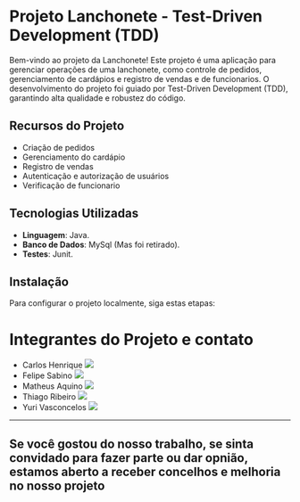 # Projeto Lanchonete - Test-Driven Development (TDD)

Bem-vindo ao projeto da Lanchonete! Este projeto é uma aplicação para gerenciar operações de uma lanchonete, como controle de pedidos, gerenciamento de cardápios e registro de vendas e de funcionarios. O desenvolvimento do projeto foi guiado por Test-Driven Development (TDD), garantindo alta qualidade e robustez do código.

## Recursos do Projeto

- Criação de pedidos
- Gerenciamento do cardápio
- Registro de vendas
- Autenticação e autorização de usuários
- Verificação de funcionario

## Tecnologias Utilizadas

- **Linguagem**: Java.
- **Banco de Dados**: MySql (Mas foi retirado).
- **Testes**: Junit.

## Instalação

Para configurar o projeto localmente, siga estas etapas:

# Integrantes do Projeto e contato

- Carlos Henrique <a href = "mailto:contato@seu-usuário-aqui"><img loading="lazy" src="https://img.shields.io/badge/Gmail-D14836?style=for-the-badge&logo=gmail&logoColor=white" target="_blank"></a>
- Felipe Sabino <a href = "mailto:contato@fsabino006"><img loading="lazy" src="https://img.shields.io/badge/Gmail-D14836?style=for-the-badge&logo=gmail&logoColor=white" target="_blank"></a>
- Matheus Aquino <a href = "mailto:contato@offlinematheus"><img loading="lazy" src="https://img.shields.io/badge/Gmail-D14836?style=for-the-badge&logo=gmail&logoColor=white" target="_blank"></a>
- Thiago Ribeiro <a href = "mailto:contato@thiagoralmeida23"><img loading="lazy" src="https://img.shields.io/badge/Gmail-D14836?style=for-the-badge&logo=gmail&logoColor=white" target="_blank"></a>
- Yuri Vasconcelos <a href = "mailto:contato@ficryjv"><img loading="lazy" src="https://img.shields.io/badge/Gmail-D14836?style=for-the-badge&logo=gmail&logoColor=white" target="_blank"></a>

---
  Se você gostou do nosso trabalho, se sinta convidado para fazer parte ou dar opnião, estamos aberto a receber concelhos e melhoria no nosso projeto
---
